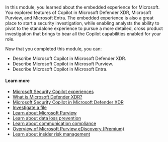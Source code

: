 
In this module, you learned about the embedded experience for Microsoft. You explored features of Copilot in Microsoft Defender XDR, Microsoft Purview, and Microsoft Entra. The embedded experience is also a great place to start a security investigation, while enabling analysts the ability to pivot to the standalone experience to pursue a more detailed, cross product investigation that brings to bear all the Copilot capabilities enabled for your role.

Now that you completed this module, you can:

- Describe Microsoft Copilot in Microsoft Defender XDR.
- Describe Microsoft Copilot in Microsoft Purview.
- Describe Microsoft Copilot in Microsoft Entra.

#### Learn more

- [Microsoft Security Copilot experiences](/security-copilot/experiences-security-copilot)
- [What is Microsoft Defender XDR?](/microsoft-365/security/defender/microsoft-365-defender)
- [Microsoft Security Copilot in Microsoft Defender XDR](/microsoft-365/security/defender/security-copilot-in-microsoft-365-defender)
- [Investigate a file](/microsoft-365/security/defender-endpoint/investigate-files)
- [Learn about Microsoft Purview](/purview/purview)
- [Learn about data loss prevention](/purview/dlp-learn-about-dlp)
- [Learn about communication compliance](/purview/communication-compliance)
- [Overview of Microsoft Purview eDiscovery (Premium)](/purview/ediscovery-overview)
- [Learn about insider risk management](/purview/insider-risk-management)
